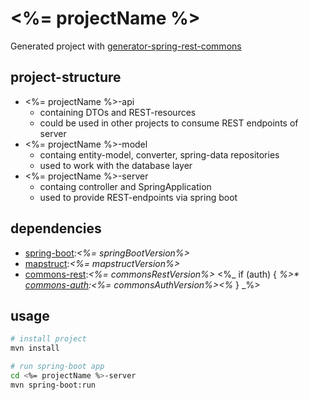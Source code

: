 # <%= projectName %>

Generated project with [generator-spring-rest-commons](https://github.com/rocketbase-io/generator-spring-rest-commons)

## project-structure

* <%= projectName %>-api
  * containing DTOs and REST-resources
  * could be used in other projects to consume REST endpoints of server
* <%= projectName %>-model
  * containg entity-model, converter, spring-data repositories
  * used to work with the database layer
* <%= projectName %>-server
  * containg controller and SpringApplication
  * used to provide REST-endpoints via spring boot


## dependencies

* [spring-boot](https://projects.spring.io/spring-boot/):*<%= springBootVersion%>*
* [mapstruct](http://mapstruct.org/):*<%= mapstructVersion%>*
* [commons-rest](https://github.com/rocketbase-io/commons-rest):*<%= commonsRestVersion%>*
<%_ if (auth) { _%>* [commons-auth](https://github.com/rocketbase-io/commons-auth):*<%= commonsAuthVersion%>*<%_ } _%>

## usage

```bash
# install project
mvn install

# run spring-boot app
cd <%= projectName %>-server
mvn spring-boot:run 
```